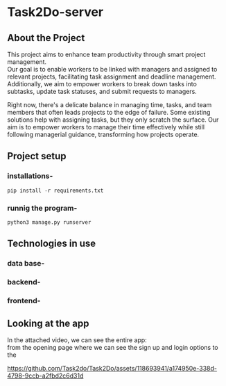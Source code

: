# Task2Do-server

## About the Project
This project aims to enhance team productivity through smart project management.<br/> 
Our goal is to enable workers to be linked with managers and assigned to relevant projects, facilitating task assignment and deadline management. <br/>
Additionally, we aim to empower workers to break down tasks into subtasks, update task statuses, and submit requests to managers.

Right now, there's a delicate balance in managing time, tasks, and team members that often leads projects to the edge of failure. Some existing solutions help with assigning tasks, but they only scratch the surface. Our aim is to empower workers to manage their time effectively while still following managerial guidance, transforming how projects operate.

## Project setup
### installations- 
```pip install -r requirements.txt```
### runnig the program- 
``` python3 manage.py runserver ```

## Technologies in use
### data base-

### backend- 

### frontend-

## Looking at the app 
In the attached video, we can see the entire app: <br/>
from the opening page where we can see the sign up and login options to the 

https://github.com/Task2do/Task2Do/assets/118693941/a174950e-338d-4798-9ccb-a2fbd2c6d31d










